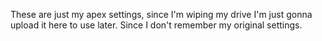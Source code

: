 These are just my apex settings, since I'm wiping my drive
I'm just gonna upload it here to use later.
Since I don't remember my original settings.
